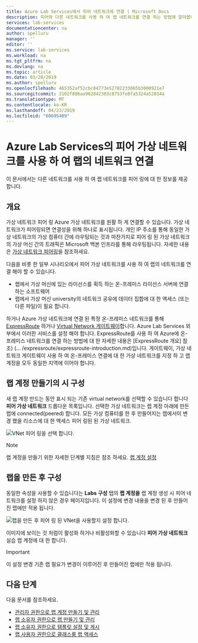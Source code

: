 ```yaml
---
title: Azure Lab Services에서 피어 네트워크에 연결 | Microsoft Docs
description: 피어와 다른 네트워크를 사용 하 여 랩 네트워크를 연결 하는 방법에 알아봅니다. 예를 들어, Azure에서 랩의 virtual network를 사용 하 여 여러분의 학교가 등록 온-프레미스 네트워크를 연결 합니다.
services: lab-services
documentationcenter: na
author: spelluru
manager: ''
editor: ''
ms.service: lab-services
ms.workload: na
ms.tgt_pltfrm: na
ms.devlang: na
ms.topic: article
ms.date: 03/28/2019
ms.author: spelluru
ms.openlocfilehash: 465352af52cbc84773e52782233065b3000921e7
ms.sourcegitcommit: 3102f886aa962842303c8753fe8fa5324a52834a
ms.translationtype: MT
ms.contentlocale: ko-KR
ms.lasthandoff: 04/23/2019
ms.locfileid: "60695409"
---
```

# <a name="connect-your-labs-network-with-a-peer-virtual-network-in-azure-lab-services"></a>Azure Lab Services의 피어 가상 네트워크를 사용 하 여 랩의 네트워크 연결 
이 문서에서는 다른 네트워크를 사용 하 여 랩 네트워크를 피어 링에 대 한 정보를 제공 합니다. 

## <a name="overview"></a>개요
가상 네트워크 피어 링 Azure 가상 네트워크를 원활 하 게 연결할 수 있습니다. 가상 네트워크가 피어링되면 연결성을 위해 하나로 표시됩니다. 개인 IP 주소를 통해 동일한 가상 네트워크의 가상 컴퓨터 간에 라우팅되는 것과 마찬가지로 피어 링 된 가상 네트워크의 가상 머신 간의 트래픽은 Microsoft 백본 인프라를 통해 라우팅됩니다. 자세한 내용은 [가상 네트워크 피어링](../../virtual-network/virtual-network-peering-overview.md)을 참조하세요.

다음을 비롯 한 일부 시나리오에서 피어 가상 네트워크를 사용 하 여 랩의 네트워크를 연결 해야 할 수 있습니다.

- 랩에서 가상 머신에 있는 라이선스를 획득 하는 온-프레미스 라이선스 서버에 연결 하는 소프트웨어
- 랩에서 가상 머신 university의 네트워크 공유에 데이터 집합에 대 한 액세스 (또는 다른 파일)이 필요 합니다. 

하거나 Azure 가상 네트워크에 연결 된 특정 온-프레미스 네트워크를 통해 [ExpressRoute](../../expressroute/expressroute-introduction.md) 하거나 [Virtual Network 게이트웨이](../../vpn-gateway/vpn-gateway-about-vpngateways.md)합니다. Azure Lab Services 외부에서 이러한 서비스를 설정 해야 합니다. ExpressRoute를 사용 하 여 Azure에 온-프레미스 네트워크를 연결 하는 방법에 대 한 자세한 내용은 [ExpressRoute 개요] 참조) (... /expressroute/expressroute-introduction.md)입니다. 게이트웨이, 가상 네트워크 게이트웨이 사용 하 여 온-프레미스 연결에 대 한 가상 네트워크를 지정 하 고 랩 계정을 모두 동일한 지역에 이어야 합니다.


## <a name="configure-at-the-time-of-lab-account-creation"></a>랩 계정 만들기의 시 구성
새 랩 계정 만드는 동안 표시 되는 기존 virtual network를 선택할 수 있습니다 합니다 **피어 가상 네트워크** 드롭다운 목록입니다. 선택한 가상 네트워크는 랩 계정 아래에 만든 랩에 connected(peered) 합니다. 모든 가상 컴퓨터를 한 후 만들어지는 랩에서이 변경 했을 리소스에 대 한 액세스 피어 링된 된 가상 네트워크. 

![VNet 피어 링을 선택 합니다.](../media/how-to-connect-peer-virtual-network/select-vnet-to-peer.png)

> [!NOTE]
> 랩 계정을 만들기 위한 자세한 단계별 지침은 참조 하세요. [랩 계정 설정](tutorial-setup-lab-account.md)


## <a name="configure-after-the-lab-is-created"></a>랩을 만든 후 구성
동일한 속성을 사용할 수 있습니다는 **Labs 구성** 탭의 **랩 계정을** 랩 계정 생성 시 피어 네트워크를 설정 하지 않은 경우 페이지입니다. 이 설정에 변경 내용을 변경 된 후 만들어진 랩에만 적용 됩니다.

![랩을 만든 후 피어 링 된 VNet을 사용할지 설정 합니다.](../media/how-to-connect-peer-virtual-network/select-vnet-to-peer-existing-lab.png) 

이미지에 보이는 것 처럼이 활성화 하거나 비활성화할 수 있습니다 **피어 가상 네트워크** 실습 랩 계정에 대 한 합니다. 

> [!IMPORTANT]
> 이 설정 변경 기존 랩 필요가 변경이 이루어진 후 만들어진 랩에만 적용 됩니다. 



## <a name="next-steps"></a>다음 단계
다음 문서를 참조하세요.

- [관리자 권한으로 랩 계정 만들기 및 관리](how-to-manage-lab-accounts.md)
- [랩 소유자 권한으로 랩 만들기 및 관리](how-to-manage-classroom-labs.md)
- [랩 소유자 권한으로 템플릿 설정 및 게시](how-to-create-manage-template.md)
- [랩 사용자 권한으로 클래스룸 랩 액세스](how-to-use-classroom-lab.md)

